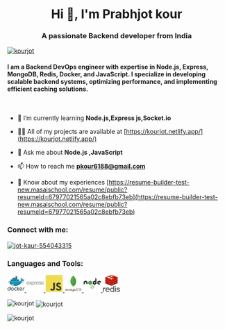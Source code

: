 <h1 align="center">Hi 👋, I'm Prabhjot kour</h1>
<h3 align="center">A passionate Backend developer from India</h3>

<p align="left"> <a href="https://github.com/ryo-ma/github-profile-trophy"><img src="https://github-profile-trophy.vercel.app/?username=kourjot" alt="kourjot" /></a> </p>
<h4>
I am a Backend DevOps engineer with expertise in Node.js, Express, MongoDB, Redis, Docker, and JavaScript. I specialize in developing scalable backend systems, optimizing performance, and implementing efficient caching solutions.</h4>
<p align="left"> <a href="https://twitter.com/" target="blank"><img src="https://img.shields.io/twitter/follow/?logo=twitter&style=for-the-badge" alt="" /></a> </p>

- 🌱 I’m currently learning **Node.js,Express js,Socket.io**

- 👨‍💻 All of my projects are available at [https://kourjot.netlify.app/](https://kourjot.netlify.app/)

- 💬 Ask me about **Node.js ,JavaScript**

- 📫 How to reach me **pkour6188@gmail.com**

- 📄 Know about my experiences [https://resume-builder-test-new.masaischool.com/resume/public?resumeId=67977021565a02c8ebfb73eb](https://resume-builder-test-new.masaischool.com/resume/public?resumeId=67977021565a02c8ebfb73eb)

<h3 align="left">Connect with me:</h3>
<p align="left">
<a href="https://linkedin.com/in/jot-kaur-554043315" target="blank"><img align="center" src="https://raw.githubusercontent.com/rahuldkjain/github-profile-readme-generator/master/src/images/icons/Social/linked-in-alt.svg" alt="jot-kaur-554043315" height="30" width="40" /></a>
</p>

<h3 align="left">Languages and Tools:</h3>
<p align="left"> <a href="https://www.docker.com/" target="_blank" rel="noreferrer"> <img src="https://raw.githubusercontent.com/devicons/devicon/master/icons/docker/docker-original-wordmark.svg" alt="docker" width="40" height="40"/> </a> <a href="https://expressjs.com" target="_blank" rel="noreferrer"> <img src="https://raw.githubusercontent.com/devicons/devicon/master/icons/express/express-original-wordmark.svg" alt="express" width="40" height="40"/> </a> <a href="https://developer.mozilla.org/en-US/docs/Web/JavaScript" target="_blank" rel="noreferrer"> <img src="https://raw.githubusercontent.com/devicons/devicon/master/icons/javascript/javascript-original.svg" alt="javascript" width="40" height="40"/> </a> <a href="https://www.mongodb.com/" target="_blank" rel="noreferrer"> <img src="https://raw.githubusercontent.com/devicons/devicon/master/icons/mongodb/mongodb-original-wordmark.svg" alt="mongodb" width="40" height="40"/> </a> <a href="https://nodejs.org" target="_blank" rel="noreferrer"> <img src="https://raw.githubusercontent.com/devicons/devicon/master/icons/nodejs/nodejs-original-wordmark.svg" alt="nodejs" width="40" height="40"/> </a> <a href="https://redis.io" target="_blank" rel="noreferrer"> <img src="https://raw.githubusercontent.com/devicons/devicon/master/icons/redis/redis-original-wordmark.svg" alt="redis" width="40" height="40"/> </a> </p>

<p><img align="left" src="https://github-readme-stats.vercel.app/api/top-langs?username=kourjot&show_icons=true&locale=en&layout=compact" alt="kourjot" /></p>

<p>&nbsp;<img align="center" src="https://github-readme-stats.vercel.app/api?username=kourjot&show_icons=true&locale=en" alt="kourjot" /></p>

<p><img align="center" src="https://github-readme-streak-stats.herokuapp.com/?user=kourjot&" alt="kourjot" /></p>
